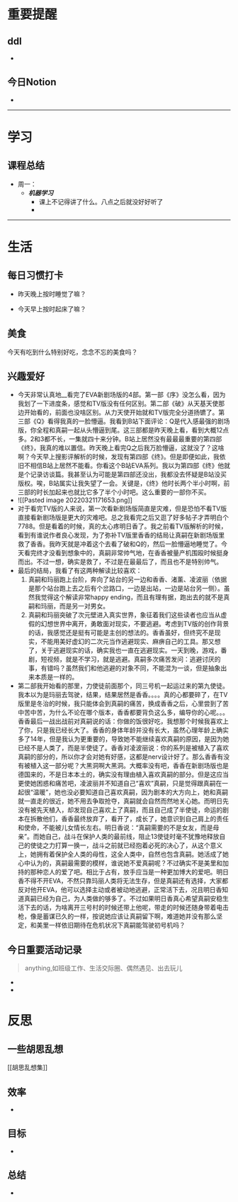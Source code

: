 # 重要提醒
## ddl
- 
## 今日Notion
- 
---
# 学习
## 课程总结
- 周一：
	- ***机器学习***
		- 课上不记得讲了什么。八点之后就没好好听了
		- 

---
# 生活
## 每日习惯打卡
- 昨天晚上按时睡觉了嘛？
>
- 今天早上按时起床了嘛？
>
## 美食
今天有吃到什么特别好吃，念念不忘的美食吗？
## 兴趣爱好
- 今天非常认真地__看完了EVA新剧场版的4部。第一部《序》没怎么看，因为我划了一下进度条，感觉和TV版没有任何区别。第二部《破》从天基天使那边开始看的，前面也没啥区别。从力天使开始就和TV版完全分道扬镳了。第三部《Q》看得我真的一脸懵逼。我看到B站下面评论：Q是代入感最强的剧场版，你全程和真嗣一起从头懵逼到尾。这三部都是昨天晚上看，看到大概12点多。2和3都不长，一集就四十来分钟。B站上居然没有最最最重要的第四部《终》，我真的难以置信。昨天晚上看完Q之后我万脸懵逼，这就没了？这啥啊？今天早上搜影评解析的时候，发现有第四部《终》。但是即便如此，我依旧不相信B站上居然不能看。你看这个B站EVA系列。我以为第四部《终》他就是个记录访谈篇。我甚至认为可能是第四部还没出，我都没去怀疑是B站没买版权。唉，B站属实让我失望了一会。关键是，《终》他时长两个半小时啊，前三部的时长加起来也就比它多了半个小时吧。这么重要的一部你不买。
- ![[Pasted image 20220321171653.png]]
- 对于看完TV版的人来说，第一次看新剧场版简直是灾难，但是恐怕不看TV版直接看新剧场版是更大的灾难吧。总之我看完之后又逛了好多帖子才弄明白个7788。但是看着的时候，真的太心疼明日香了。我之前看TV版解析的时候，看到有谁说作者良心发现，为了弥补TV版里香香的结局让真嗣在新剧场版里救了香香。我昨天就是冲着这个去看了破和Q的，然后一脸懵逼地睡觉了。今天看完终才没看到想象中的，真嗣非常帅气地，在香香被量产机围殴时候挺身而出。不过一想，确实是救了，不过是在最最后了，而且也不是特别帅气。
- 最后的结局，我看了有这两种解读比较喜欢：
	1. 真嗣和玛丽跑上台阶，奔向了站台的另一边和香香、渚薰、凌波丽（依据是那个站台跑上去之后有个岔路口，一边是出站，一边是站台另一侧）。虽然我觉得这个解读非常happy ending，而且有理有据，跑出去的就不是真嗣和玛丽，而是另一对男女。
	2. 真嗣和玛丽突破了次元壁进入真实世界，象征着我们这些读者也应当从虚假的幻想世界中离开，勇敢面对现实，不要逃避。考虑到TV版的创作背景的话，我感觉还是挺有可能是主创的想法的。香香虽好，但终究不是现实，不能用美好虚幻的二次元当作逃避现实、麻痹自己的工具。那又想了，关于逃避现实的话，确实我也一直在逃避现实。一天到晚，游戏，番剧，短视频，就是不学习，就是逃避。真嗣多次痛苦发问：逃避讨厌的事，有错吗？虽然我们和他逃避的对象不同，不能混为一谈，但是抽象出来本质是一样的。
- 第二部我开始看的那里，力使徒前面那个，同三号机一起运过来的第九使徒。我本以为是玛丽去驾驶，结果，结果居然是香香。。。。真的心都要碎了，在TV版里是冬治的时候，我只能体会到真嗣的痛苦，换成香香之后，心里尝到了苦中苦中苦，为什么不论在哪个版本，香香都要背负这么多，编导你的心呢。。。香香最后一战出战前对真嗣说的话：你做的饭很好吃，我想那个时候我喜欢上了你，只是我已经长大了。香香的身体年龄并没有长大，虽然心理年龄上确实多了14年，但是我认为更重要的，导致她不能继续喜欢真嗣的原因，是因为她已经不是人类了，而是半使徒了。香香对凌波丽说：你的系列是被植入了喜欢真嗣的部分的，所以你才会对她有好感，这都是nerv设计好了。那么香香有没有被植入这一部分呢？大黑洞啊大黑洞。大概率没有吧，香香在新剧场版也是德国来的，不是日本本土的，确实没有理由植入喜欢真嗣的部分。但是这应当更使她困惑和痛苦吧，凌波丽并不知道自己“喜欢”真嗣，只是觉得跟真嗣在一起很“温暖”，她也没必要知道自己喜欢真嗣，因为剧本的大方向上，她和真嗣就一直走的很近，她不用去争取抢夺，真嗣就会自然而然地关心她。而明日先没有被先天植入，却发现自己喜欢上了真嗣，而且自己成了半使徒，命运的剧本在拆散他们，香香最终放弃了，看开了，成长了，她意识到自己肩上的责任和使命，不能被儿女情长左右。明日香说：“真嗣需要的不是女友，而是母亲”。而她自己，战斗在保护人类的最前线，阻止13使徒时毫不犹豫地释放自己的使徒之力打算一换一，战斗之前就已经抱着必死的决心了，从这个意义上，她拥有着保护全人类的母性，这全人类中，自然也包含真嗣。她活成了她心中认为的，真嗣最需要的模样，谁说她不爱真嗣呢？不过确实不是美里和加持的那种恋人的爱了吧。相比于占有，放手应当是一种更加博大的爱吧。明日香不得不开EVA，不然只靠玛丽人类将无法生存，但是真嗣还有选择，大家都反对他开EVA，他可以选择主动或者被动地逃避，正常活下去，况且明日香知道真嗣已经为自己，为人类做的够多了。不过如果明日香真心希望真嗣安稳生活下去的话，为啥离开三号村的时候还带上他呢，带走的时候还随身带着电击枪，像是蓄谋已久的一样，按说她应该让真嗣留下啊，难道她并没有那么坚定，和美里一样依旧期待在危机状况下真嗣能驾驶初号机吗？
## 今日重要活动记录
>anything,如班级工作、生活交际圈、偶然遇见、出去玩儿
- 
- 
# 反思
## 一些胡思乱想
[[胡思乱想集]]
## 效率
- 
## 目标
- 
## 总结
- 